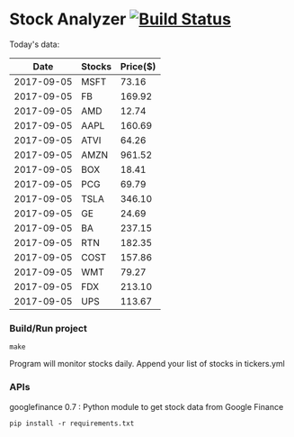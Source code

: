 # Stock Analyzer [![Build Status](https://travis-ci.org/ogoyal/StockAnalyzer.svg?branch=master)](https://travis-ci.org/ogoyal/StockAnalyzer)

Today's data:

| Date| Stocks| Price($) | 
| --- | --- | ---  | 
| 2017-09-05| MSFT| 73.16 | 
| 2017-09-05| FB| 169.92 | 
| 2017-09-05| AMD| 12.74 | 
| 2017-09-05| AAPL| 160.69 | 
| 2017-09-05| ATVI| 64.26 | 
| 2017-09-05| AMZN| 961.52 | 
| 2017-09-05| BOX| 18.41 | 
| 2017-09-05| PCG| 69.79 | 
| 2017-09-05| TSLA| 346.10 | 
| 2017-09-05| GE| 24.69 | 
| 2017-09-05| BA| 237.15 | 
| 2017-09-05| RTN| 182.35 | 
| 2017-09-05| COST| 157.86 | 
| 2017-09-05| WMT| 79.27 | 
| 2017-09-05| FDX| 213.10 | 
| 2017-09-05| UPS| 113.67 | 

### Build/Run project

```
make
```

Program will monitor stocks daily. Append your list of stocks in tickers.yml

### APIs
googlefinance 0.7 : Python module to get stock data from Google Finance

```
pip install -r requirements.txt
```

